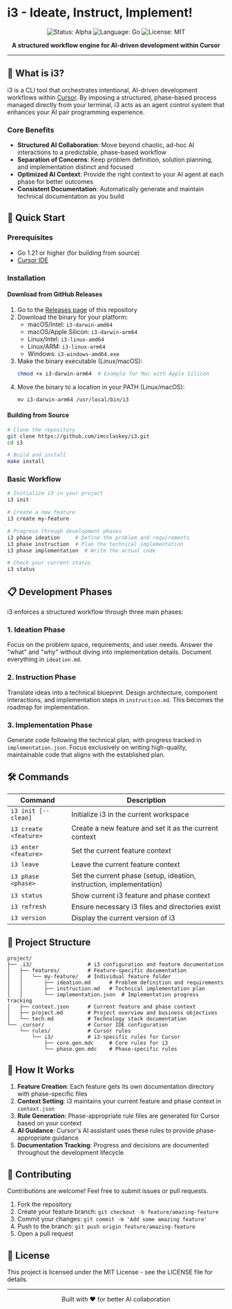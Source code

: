 # i3 - Ideate, Instruct, Implement!

<div align="center">
  <img src="https://img.shields.io/badge/status-alpha-orange" alt="Status: Alpha">
  <img src="https://img.shields.io/badge/language-go-blue" alt="Language: Go">
  <img src="https://img.shields.io/badge/license-MIT-green" alt="License: MIT">
</div>

<p align="center">
  <b>A structured workflow engine for AI-driven development within Cursor</b>
</p>

---

## 🧠 What is i3?

i3 is a CLI tool that orchestrates intentional, AI-driven development workflows within [Cursor](https://cursor.sh). By imposing a structured, phase-based process managed directly from your terminal, i3 acts as an agent control system that enhances your AI pair programming experience.

### Core Benefits

- **Structured AI Collaboration**: Move beyond chaotic, ad-hoc AI interactions to a predictable, phase-based workflow
- **Separation of Concerns**: Keep problem definition, solution planning, and implementation distinct and focused
- **Optimized AI Context**: Provide the right context to your AI agent at each phase for better outcomes
- **Consistent Documentation**: Automatically generate and maintain technical documentation as you build

## 🚀 Quick Start

### Prerequisites

- Go 1.21 or higher (for building from source)
- [Cursor IDE](https://cursor.sh/)

### Installation

#### Download from GitHub Releases

1. Go to the [Releases page](https://github.com/imcclaskey/i3/releases) of this repository
2. Download the binary for your platform:
   - macOS/Intel: `i3-darwin-amd64`
   - macOS/Apple Silicon: `i3-darwin-arm64`
   - Linux/Intel: `i3-linux-amd64`
   - Linux/ARM: `i3-linux-arm64`
   - Windows: `i3-windows-amd64.exe`
3. Make the binary executable (Linux/macOS):
   ```bash
   chmod +x i3-darwin-arm64  # Example for Mac with Apple Silicon
   ```
4. Move the binary to a location in your PATH (Linux/macOS):
   ```bash
   mv i3-darwin-arm64 /usr/local/bin/i3
   ```

#### Building from Source

```bash
# Clone the repository
git clone https://github.com/imcclaskey/i3.git
cd i3

# Build and install
make install
```

### Basic Workflow

```bash
# Initialize i3 in your project
i3 init

# Create a new feature
i3 create my-feature

# Progress through development phases
i3 phase ideation     # Define the problem and requirements
i3 phase instruction  # Plan the technical implementation
i3 phase implementation  # Write the actual code

# Check your current status
i3 status
```

## 📋 Development Phases

i3 enforces a structured workflow through three main phases:

### 1. Ideation Phase

Focus on the problem space, requirements, and user needs. Answer the "what" and "why" without diving into implementation details. Document everything in `ideation.md`.

### 2. Instruction Phase

Translate ideas into a technical blueprint. Design architecture, component interactions, and implementation steps in `instruction.md`. This becomes the roadmap for implementation.

### 3. Implementation Phase

Generate code following the technical plan, with progress tracked in `implementation.json`. Focus exclusively on writing high-quality, maintainable code that aligns with the established plan.

## 🛠️ Commands

| Command | Description |
|---------|-------------|
| `i3 init [--clean]` | Initialize i3 in the current workspace |
| `i3 create <feature>` | Create a new feature and set it as the current context |
| `i3 enter <feature>` | Set the current feature context |
| `i3 leave` | Leave the current feature context |
| `i3 phase <phase>` | Set the current phase (setup, ideation, instruction, implementation) |
| `i3 status` | Show current i3 feature and phase context |
| `i3 refresh` | Ensure necessary i3 files and directories exist |
| `i3 version` | Display the current version of i3 |

## 📂 Project Structure

```
project/
├── .i3/                  # i3 configuration and feature documentation
│   ├── features/         # Feature-specific documentation
│   │   └── my-feature/   # Individual feature folder
│   │       ├── ideation.md      # Problem definition and requirements
│   │       ├── instruction.md   # Technical implementation plan
│   │       └── implementation.json  # Implementation progress tracking
│   ├── context.json      # Current feature and phase context
│   ├── project.md        # Project overview and business objectives
│   └── tech.md           # Technology stack documentation
└── .cursor/              # Cursor IDE configuration
    └── rules/            # Cursor rules
        └── i3/           # i3-specific rules for Cursor
            ├── core.gen.mdc     # Core rules for i3
            └── phase.gen.mdc    # Phase-specific rules
```

## 🔄 How It Works

1. **Feature Creation**: Each feature gets its own documentation directory with phase-specific files
2. **Context Setting**: i3 maintains your current feature and phase context in `context.json`
3. **Rule Generation**: Phase-appropriate rule files are generated for Cursor based on your context
4. **AI Guidance**: Cursor's AI assistant uses these rules to provide phase-appropriate guidance
5. **Documentation Tracking**: Progress and decisions are documented throughout the development lifecycle

## 🤝 Contributing

Contributions are welcome! Feel free to submit issues or pull requests.

1. Fork the repository
2. Create your feature branch: `git checkout -b feature/amazing-feature`
3. Commit your changes: `git commit -m 'Add some amazing feature'`
4. Push to the branch: `git push origin feature/amazing-feature`
5. Open a pull request

## 📄 License

This project is licensed under the MIT License - see the LICENSE file for details.

---

<p align="center">
  Built with ❤️ for better AI collaboration
</p>